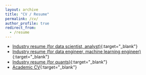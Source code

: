 ```yaml
---
layout: archive
title: "CV / Resume"
permalink: /cv/
author_profile: true
redirect_from:
  - /resume
---
```


- [Industry resume (for data scientist, analyst)](/resume/resume_ds.pdf){:target="_blank"}
- [Industry resume (for data engineer, machine learning engineer)](/resume/resume_mle.pdf){:target="_blank"}
- [Industry resume (for quants)](/resume/resume_quant.pdf){:target="_blank"}
- [Academic CV](/resume/academics.pdf){:target="_blank"}